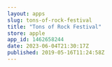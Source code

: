 ```yaml
---
layout: apps
slug: tons-of-rock-festival
title: "Tons of Rock Festival"
store: apple
app_id: 1462658244
date: 2023-06-04T21:30:17Z
published: 2019-05-16T11:24:58Z
---
```

